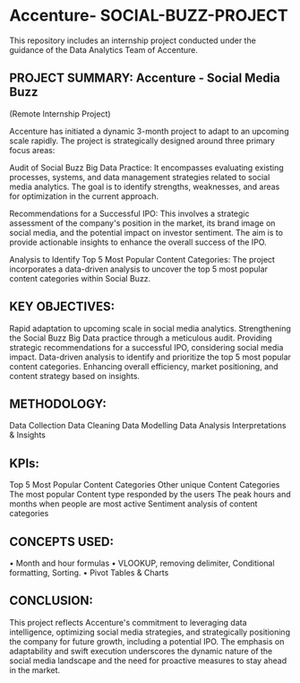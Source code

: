 # Accenture- SOCIAL-BUZZ-PROJECT
This repository includes an internship project conducted under the guidance of the Data Analytics Team of Accenture.

## PROJECT SUMMARY: Accenture - Social Media Buzz

(Remote Internship Project)

Accenture has initiated a dynamic 3-month project to adapt to an upcoming scale rapidly. The project is strategically designed around three primary focus areas:

Audit of Social Buzz Big Data Practice: It encompasses evaluating existing processes, systems, and data management strategies related to social media analytics. The goal is to identify strengths, weaknesses, and areas for optimization in the current approach.

Recommendations for a Successful IPO: This involves a strategic assessment of the company's position in the market, its brand image on social media, and the potential impact on investor sentiment. The aim is to provide actionable insights to enhance the overall success of the IPO.

Analysis to Identify Top 5 Most Popular Content Categories: The project incorporates a data-driven analysis to uncover the top 5 most popular content categories within Social Buzz.

## KEY OBJECTIVES:
Rapid adaptation to upcoming scale in social media analytics.
Strengthening the Social Buzz Big Data practice through a meticulous audit.
Providing strategic recommendations for a successful IPO, considering social media impact.
Data-driven analysis to identify and prioritize the top 5 most popular content categories.
Enhancing overall efficiency, market positioning, and content strategy based on insights.

## METHODOLOGY:
Data Collection
Data Cleaning
Data Modelling
Data Analysis
Interpretations & Insights

## KPIs:
Top 5 Most Popular Content Categories
Other unique Content Categories
The most popular Content type responded by the users
The peak hours and months when people are most active
Sentiment analysis of content categories

## CONCEPTS USED:
• Month and hour formulas
• VLOOKUP, removing delimiter, Conditional formatting, Sorting.
• Pivot Tables & Charts

## CONCLUSION:
This project reflects Accenture's commitment to leveraging data intelligence, optimizing social media strategies, and strategically positioning the company for future growth, including a potential IPO. The emphasis on adaptability and swift execution underscores the dynamic nature of the social media landscape and the need for proactive measures to stay ahead in the market.
